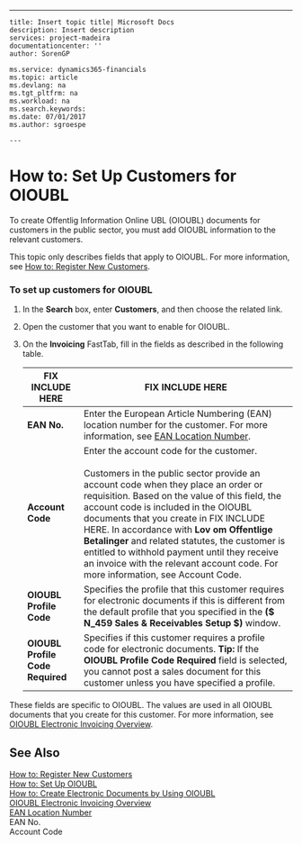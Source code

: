 ---
    title: Insert topic title| Microsoft Docs
    description: Insert description
    services: project-madeira
    documentationcenter: ''
    author: SorenGP

    ms.service: dynamics365-financials
    ms.topic: article
    ms.devlang: na
    ms.tgt_pltfrm: na
    ms.workload: na
    ms.search.keywords:
    ms.date: 07/01/2017
    ms.author: sgroespe

    ---
# How to: Set Up Customers for OIOUBL
To create Offentlig Information Online UBL \(OIOUBL\) documents for customers in the public sector, you must add OIOUBL information to the relevant customers.  
  
 This topic only describes fields that apply to OIOUBL. For more information, see [How to: Register New Customers](../../Sales/how-to-register-new-customers.md).  
  
### To set up customers for OIOUBL  
  
1.  In the **Search** box, enter **Customers**, and then choose the related link.  
  
2.  Open the customer that you want to enable for OIOUBL.  
  
3.  On the **Invoicing** FastTab, fill in the fields as described in the following table.  
  
    |FIX INCLUDE HERE<!--[!INCLUDE[bp_tablefield](../../ApplicationDesign/includes/bp_tablefield_md.md)] -->|FIX INCLUDE HERE<!--[!INCLUDE[bp_tabledescription](../../ApplicationDesign/includes/bp_tabledescription_md.md)] -->|  
    |---------------------------------|---------------------------------------|  
    |**EAN No.**|Enter the European Article Numbering \(EAN\) location number for the customer. For more information, see [EAN Location Number](../../LocalFunctionalityForMicrosoftDynamicsNav2016/Denmark/ean-location-number.md).|  
    |**Account Code**|Enter the account code for the customer.<br /><br /> Customers in the public sector provide an account code when they place an order or requisition. Based on the value of this field, the account code is included in the OIOUBL documents that you create in FIX INCLUDE HERE<!--[!INCLUDE[navnow](../../ApplicationDesign/includes/navnow_md.md)] -->. In accordance with **Lov om Offentlige Betalinger** and related statutes, the customer is entitled to withhold payment until they receive an invoice with the relevant account code. For more information, see Account Code.|  
    |**OIOUBL Profile Code**|Specifies the profile that this customer requires for electronic documents if this is different from the default profile that you specified in the **\($ N\_459 Sales & Receivables Setup $\)** window.|  
    |**OIOUBL Profile Code Required**|Specifies if this customer requires a profile code for electronic documents. **Tip:**  If the **OIOUBL Profile Code Required** field is selected, you cannot post a sales document for this customer unless you have specified a profile.|  
  
 These fields are specific to OIOUBL. The values are used in all OIOUBL documents that you create for this customer. For more information, see [OIOUBL Electronic Invoicing Overview](../../LocalFunctionalityForMicrosoftDynamicsNav2016/Denmark/oioubl-electronic-invoicing-overview.md).  
  
## See Also  
 [How to: Register New Customers](../../Sales/how-to-register-new-customers.md)   
 [How to: Set Up OIOUBL](../../LocalFunctionalityForMicrosoftDynamicsNav2016/Denmark/how-to-set-up-oioubl.md)   
 [How to: Create Electronic Documents by Using OIOUBL](../../LocalFunctionalityForMicrosoftDynamicsNav2016/Denmark/how-to-create-electronic-documents-by-using-oioubl.md)   
 [OIOUBL Electronic Invoicing Overview](../../LocalFunctionalityForMicrosoftDynamicsNav2016/Denmark/oioubl-electronic-invoicing-overview.md)   
 [EAN Location Number](../../LocalFunctionalityForMicrosoftDynamicsNav2016/Denmark/ean-location-number.md)   
 EAN No.   
 Account Code